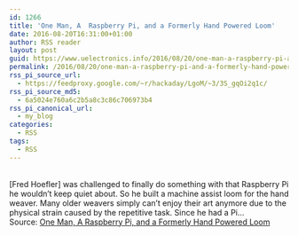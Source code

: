 ```yaml
---
id: 1266
title: 'One Man, A  Raspberry Pi, and a Formerly Hand Powered Loom'
date: 2016-08-20T16:31:00+01:00
author: RSS reader
layout: post
guid: https://www.uelectronics.info/2016/08/20/one-man-a-raspberry-pi-and-a-formerly-hand-powered-loom/
permalink: /2016/08/20/one-man-a-raspberry-pi-and-a-formerly-hand-powered-loom/
rss_pi_source_url:
  - https://feedproxy.google.com/~r/hackaday/LgoM/~3/3S_gqOi2q1c/
rss_pi_source_md5:
  - 6a5024e760a6c2b5a8c3c86c706973b4
rss_pi_canonical_url:
  - my_blog
categories:
  - RSS
tags:
  - RSS
---
```

&#013;  
[Fred Hoefler] was challenged to finally do something with that Raspberry Pi he wouldn’t keep quiet about. So he built a machine assist loom for the hand weaver. Many older weavers simply can’t enjoy their art anymore due to the physical strain caused by the repetitive task. Since he had a Pi…&#013;  
Source: <a href="https://feedproxy.google.com/~r/hackaday/LgoM/~3/3S_gqOi2q1c/" target="_blank">One Man, A Raspberry Pi, and a Formerly Hand Powered Loom</a>